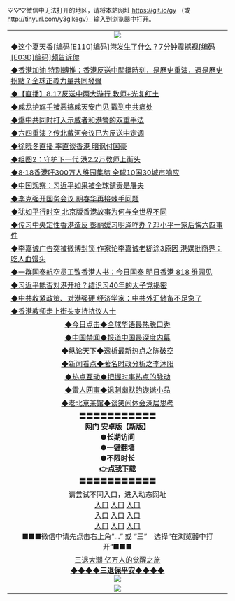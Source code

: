 
♡♡♡微信中无法打开的地区，请将本站网址 https://git.io/gy （或 http://tinyurl.com/y3glkegv） 输入到浏览器中打开。 

<table>
   <tr>
    <td align=center><img src="https://github.com/gyhhx/image-upload/blob/master/20190701.jpg" /></td>
  </tr>
    <tr>
<td align=left>
<a href="https://z7e5m3p3.stackpathcdn.com/oo.aspx?name=c1064633&key=iulvfagzrxnrcwra&from=gy">◆这个夏天香[编码[E110]编码]港发生了什么？7分钟震撼视[编码[E03D]编码]频告诉你</a><br/></td>
  </tr>
   <tr>
<td align=left>
<a href="https://z7e5m3p3.stackpathcdn.com/oo.aspx?name=c922850_364_1&key=iulvfagzrxnrcwra&from=gy">◆香港加油 特別轉推：香港反送中關鍵時刻，是歷史重演，還是歷史拐點？全球正義力量共同發聲</a><br/></td>
  </tr>
   <tr>
<td align=left>
<a href="https://z7e5m3p3.stackpathcdn.com/oo.aspx?name=c1064141&key=iulvfagzrxnrcwra&from=gy">◆【直播】8.17反送中两大游行 教师+光复红土</a><br/></td>
  </tr>
  <tr>
<td align=left>
<a href="https://z7e5m3p3.stackpathcdn.com/oo.aspx?name=c1064115&key=iulvfagzrxnrcwra&from=gy">◆成龙护旗手被恶搞成天安门见 戳到中共痛处</a><br/></td>
 </tr>
  <tr>
<td align=left>
<a href="https://z7e5m3p3.stackpathcdn.com/oo.aspx?name=http://www.epochtimes.com/gb/19/8/17/n11458931.htm&key=iulvfagzrxnrcwra&from=gy">◆爆中共同时打入示威者和港警的双重手法</a><br/></td>
 </tr>
   <tr>
<td align=left>
<a href="https://z7e5m3p3.stackpathcdn.com/oo.aspx?name=c1064128&key=iulvfagzrxnrcwra&from=gy">◆六四重演？传北戴河会议已为反送中定调</a><br/></td>
   </tr> 
  <tr>
<td align=left>
<a href="https://z7e5m3p3.stackpathcdn.com/oo.aspx?name=c1064375&key=iulvfagzrxnrcwra&from=gy">◆徐晓冬直播 率直谈香港 暗讽付国豪</a><br/></td>
  </tr> 
 <tr>
<td align=left>
<a href="https://z7e5m3p3.stackpathcdn.com/oo.aspx?name=c1064162&key=iulvfagzrxnrcwra&from=gy">◆组图2：守护下一代 港2.2万教师上街头</a><br/>
</td>
   </tr>
 <tr>
<td align=left>
<a href="https://z7e5m3p3.stackpathcdn.com/oo.aspx?name=http://www.soundofhope.org/gb/2019/08/17/n3113900.html&key=iulvfagzrxnrcwra&from=gy">◆8·18香港吁300万人维园集结 全球10国30城市响应</a><br/></td>
  </tr>
  <tr>
<td align=left>
<a href="https://z7e5m3p3.stackpathcdn.com/oo.aspx?name=c1064167&key=iulvfagzrxnrcwra&from=gy">◆中国观察：习近平如果被全球谴责是屠夫</a><br/></td>
 </tr>
   <tr>
<td align=left>
<a href="https://z7e5m3p3.stackpathcdn.com/oo.aspx?name=c1064206&key=iulvfagzrxnrcwra&from=gy">◆李克强开国务会议 胡春华再接棘手问题</a><br/>
</td>
   </tr>
 <tr>
<td align=left>
<a href="https://z7e5m3p3.stackpathcdn.com/oo.aspx?name=c1064379&key=iulvfagzrxnrcwra&from=gy">◆犹如平行时空 北京版香港故事为何与全世界不同</a><br/></td>
  </tr>
  <tr>
<td align=left>
<a href="https://z7e5m3p3.stackpathcdn.com/oo.aspx?name=c1064210&key=iulvfagzrxnrcwra&from=gy">◆传习中央定性香港造反 彭丽媛习明泽咋办？邓小平一家后悔六四事件</a><br/></td>
 </tr>
  <tr>
<td align=left>
<a href="https://z7e5m3p3.stackpathcdn.com/oo.aspx?name=c1064188&key=iulvfagzrxnrcwra&from=gy">◆李嘉诚广告突被微博封锁 作家论李嘉诚老糊涂3原因 港媒批商界：吃人血馒头</a><br/></td>
 </tr>
   <tr>
<td align=left>
<a href="https://z7e5m3p3.stackpathcdn.com/oo.aspx?name=c1064219&key=iulvfagzrxnrcwra&from=gy">◆一群国泰航空员工致香港人书：今日国泰 明日香港 818 维园见</a><br/></td>
   </tr> 
  <tr>
<td align=left>
<a href="https://z7e5m3p3.stackpathcdn.com/oo.aspx?name=c1064095&key=iulvfagzrxnrcwra&from=gy">◆习近平能否对港开枪？结识习40年的太子党揭密</a><br/></td>
  </tr> 
 <tr>
<td align=left>
<a href="https://z7e5m3p3.stackpathcdn.com/oo.aspx?name=c1064236&key=iulvfagzrxnrcwra&from=gy">◆中共收紧政策、对港强硬 经济学家：中共外汇储备不足急了</a><br/>
</td>
   </tr>
 <tr>
<td align=left>
<a href="https://z7e5m3p3.stackpathcdn.com/oo.aspx?name=c1064224&key=iulvfagzrxnrcwra&from=gy">◆香港教师走上街头支持抗议人士</a><br/>
</td>
   </tr>
   <tr>
   <td align=center> 
<a href="https://xvery.li/oo.aspx?name=c816850&key=lvvdiyawanfwimxk&from=gy&tag=9877">◆今日点击◆全球华语最热脱口秀</a><br/>
    </td>
  </tr>
  <tr>
  <td align=center>
<a href="https://xvery.li/oo.aspx?name=c816860&key=lvvdiyawanfwimxk&from=gy&tag=99733110">◆中国禁闻◆报道中国最深度内幕</a><br/>
   </tr>
  <tr>
     <td align=center>
<a href="https://xvery.li/oo.aspx?name=c816855&key=lvvdiyawanfwimxk&from=gy&tag=997110">◆纵论天下◆透析最新热点之陈破空</a><br/>
   </tr>
   <tr>
      <td align=center>
<a href="https://xvery.li/oo.aspx?name=c838308&key=lvvdiyawanfwimxk&from=gy&tag=9973110">◆新闻看点◆著名时政分析之李沐阳</a><br/>
   </tr>
   <tr>
     <td align=center>
<a href="https://xvery.li/oo.aspx?name=c816852&key=lvvdiyawanfwimxk&from=gy&tag=9733110">◆热点互动◆把握时事热点的脉动</a><br/>
   </tr>
   <tr>
      <td align=center>
<a href="https://xvery.li/oo.aspx?name=c816694&key=lvvdiyawanfwimxk&from=gy&tag=93310">◆雷人网事◆讽刺幽默的诙谐小品</a><br/>
   </tr>
   <tr>
    <td align=center>
<a href="https://xvery.li/oo.aspx?name=c816650&key=lvvdiyawanfwimxk&from=gy&tag=9973110">◆老北京茶馆◆谈笑间体会深层思考</a><br/>
   </tr>
  <tr>
    <td align=center>
 <b>〓〓〓〓〓〓〓〓〓〓〓<br/>网门 安卓版【新版】<br/> ●长期访问<br/> ●一键翻墙<br/>  ●不限时长<br/> 
 <a href="https://share.weiyun.com/5kBPo9g">👉<b>点我下载</a><br/>〓〓〓〓〓〓〓〓〓〓〓<br/>
    </td>
    </tr>
   <tr>
    <td align=center>请尝试不同入口，进入动态网址<br/>
      <a href="https://s3.us-east-2.amazonaws.com/ogateo/show.htm">入口</a>
      <a href="https://s3.ca-central-1.amazonaws.com/ogatec/show.htm">入口</a>
      <a href="https://s3.ap-southeast-2.amazonaws.com/ogatey/show.htm">入口</a><br/>
      <a href="https://s3.ap-northeast-2.amazonaws.com/ogates/show.htm">入口</a>
      <a href="https://s3.eu-central-1.amazonaws.com/ogatef/show.htm">入口</a>
      <a href="https://s3.ap-south-1.amazonaws.com/ogatem/show.htm">入口</a><br/>
      <a href="https://s3-us-west-1.amazonaws.com/ogaten/show.htm">入口</a>
      <a href="https://s3.eu-west-2.amazonaws.com/ogatel/show.htm">入口</a>
      <a href="https://s3.ap-northeast-1.amazonaws.com/ogatet/show.htm">入口</a><br/>
      ■■■微信中请先点击右上角“...” 或 “三”　选择“在浏览器中打开”■■■<b><br/>
    </td>
  </tr>
  <tr>  
  <td align=center>
  <a href="http://ctbtfdoocixoa.global.ssl.fastly.net/oo.aspx?name=c894205&key=ofejcfaxcltk&from=gy&tag=9973110">三退大潮 亿万人的觉醒之旅</a><br/>
      <a href="http://ctbtfdoocixoa.global.ssl.fastly.net/oo.aspx?name=ogQuit.aspx&key=ofejcfaxcltk&from=gy"><b>◆◆◆◆三退保平安◆◆◆◆<br/></a>
      <img src="https://github.com/gyhhx/image-upload/blob/master/3t.jpg" /><br/>
      </td>
  </tr>
   <tr>
    <td align=center><img src="https://raw.githubusercontent.com/oGate2/Up/master/oGate_640.jpg"/></td>
  </tr>
</table>

